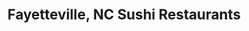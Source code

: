 ---
layout: city
title: Fayetteville, NC Sushi Restaurants
permalink: /north-carolina/fayetteville/
stateAbbr: NC
stateName: North Carolina
cityName: Fayetteville
---